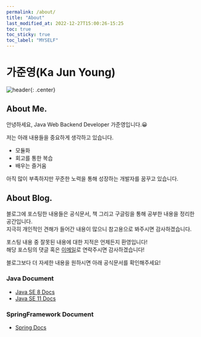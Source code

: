 ```yaml
---
permalink: /about/
title: "About"
last_modified_at: 2022-12-27T15:00:26-15:25
toc: true
toc_sticky: true
toc_label: "MYSELF"
---
```



# 가준영(Ka Jun Young)

![header](https://capsule-render.vercel.app/api?type=waving&color=auto&height=300&section=header&text=Ka%20Jun%20Young&fontSize=90&animation=fadeIn&fontAlignY=38&desc=Web%20Back-End%20Developer&descAlignY=51&descAlign=62){: .center}

## About Me.

안녕하세요, Java Web Backend Developer 가준영입니다.😀

저는 아래 내용들을 중요하게 생각하고 있습니다.
- 모듈화
- 회고를 통한 복습
- 배우는 즐거움

아직 많이 부족하지만 꾸준한 노력을 통해 성장하는 개발자를 꿈꾸고 있습니다.

## About Blog.

블로그에 포스팅한 내용들은 공식문서, 책 그리고 구글링을 통해 공부한 내용을 정리한 공간입니다.<br>
지극히 개인적인 견해가 들어간 내용이 많으니 참고용으로 봐주시면 감사하겠습니다.

포스팅 내용 중 잘못된 내용에 대한 지적은 언제든지 환영입니다!<br>
해당 포스팅의 댓글 혹은 [이메일](kawnsdud@naver.com)로 연락주시면 감사하겠습니다!

블로그보다 더 자세한 내용을 원하시면 아래 공식문서를 확인해주세요!

### Java Document
- [Java SE 8 Docs](https://docs.oracle.com/javase/8/docs/api/)
- [Java SE 11 Docs](https://docs.oracle.com/en/java/javase/11/docs/api/index.html)

### SpringFramework Document
- [Spring Docs](https://docs.spring.io/spring-framework/docs/current/reference/html/index.html)